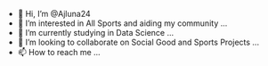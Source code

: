 - 👋 Hi, I’m @Ajluna24
- 👀 I’m interested in All Sports and aiding my community ...
- 🌱 I’m currently studying in Data Science ...
- 💞️ I’m looking to collaborate on Social Good and Sports Projects ...
- 📫 How to reach me ...

<!---
Ajluna24/Ajluna24 is a ✨ special ✨ repository because its `README.md` (this file) appears on your GitHub profile.
You can click the Preview link to take a look at your changes.
--->
